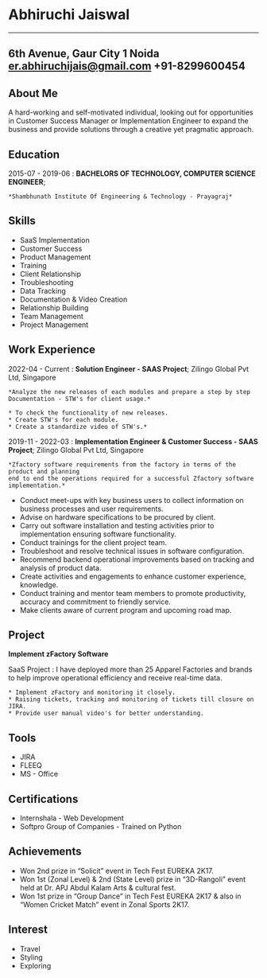 Abhiruchi Jaiswal
===

---   
6th Avenue, Gaur City 1 Noida
er.abhiruchijais@gmail.com
+91-8299600454
---    

About Me
----------

A hard-working and self-motivated individual, looking out for opportunities in Customer Success Manager 
or Implementation Engineer to expand the business and provide solutions through a creative yet pragmatic 
approach.

Education
---------

2015-07 - 2019-06
:   **BACHELORS OF TECHNOLOGY, COMPUTER SCIENCE ENGINEER**;

    *Shambhunath Institute Of Engineering & Technology - Prayagraj*
    
Skills
-------

* SaaS Implementation
* Customer Success
* Product Management
* Training
* Client Relationship
* Troubleshooting
* Data Tracking
* Documentation & Video Creation
* Relationship Building
* Team Management
* Project Management

Work Experience
---------------

2022-04 - Current
:   **Solution Engineer - SAAS Project**; Zilingo Global Pvt Ltd, Singapore

    *Analyze the new releases of each modules and prepare a step by step Documentation - STW's for client usage.*
    
    * To check the functionality of new releases.
    * Create STW's for each module.
    * Create a standardize video of STW's.*
     
2019-11 - 2022-03
:   **Implementation Engineer & Customer Success - SAAS Project**; Zilingo Global Pvt Ltd, Singapore

    *Zfactory software requirements from the factory in terms of the product and planning 
    end to end the operations required for a successful Zfactory software implementation.*
    
  * Conduct meet-ups with key business users to collect information on business processes and user requirements.
  * Advise on hardware specifications to be procured by client.
  * Carry out software installation and testing activities prior to implementation ensuring software functionality.
  * Conduct trainings for the client project team.
  * Troubleshoot and resolve technical issues in software configuration.
  * Recommend backend operational improvements based on tracking and analysis of product data.
  * Create activities and engagements to enhance customer experience, knowledge.
  * Conduct training and mentor team members to promote productivity, accuracy and commitment to friendly service.
  * Make clients aware of current program and upcoming road map.

Project
-------

**Implement zFactory Software**

SaaS Project
:   I have deployed more than 25 Apparel Factories and brands to help improve operational efficiency and receive real-time data.

    * Implement zFactory and monitoring it closely.
    * Raising tickets, tracking and monitoring of tickets till closure on JIRA.
    * Provide user manual video's for better understanding.

Tools
-----

* JIRA
* FLEEQ
* MS - Office

Certifications
--------------

* Internshala - Web Development
* Softpro Group of Companies - Trained on Python

Achievements
------------

* Won 2nd prize in “Solicit” event in Tech Fest EUREKA 2K17. 
* Won 1st (Zonal Level) & 2nd (State Level) prize in “3D-Rangoli” event held at Dr. APJ Abdul Kalam Arts & cultural fest. 
* Won 1st prize in “Group Dance” in Tech Fest EUREKA 2K17 & also in “Women Cricket Match” event in Zonal Sports 2K17. 

Interest
--------

* Travel
* Styling
* Exploring

